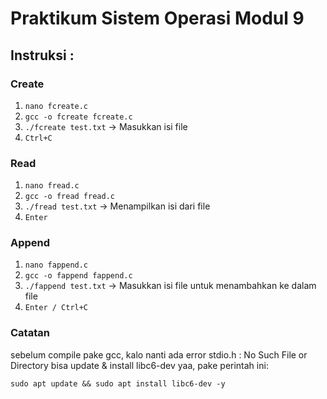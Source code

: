 # Praktikum Sistem Operasi Modul 9

## Instruksi :

### Create
1. `nano fcreate.c`
2. `gcc -o fcreate fcreate.c`
3. `./fcreate test.txt` -> Masukkan isi file
4. `Ctrl+C`

### Read
1. `nano fread.c`
2. `gcc -o fread fread.c`
3. `./fread test.txt` -> Menampilkan isi dari file
4. `Enter`

### Append
1. `nano fappend.c`
2. `gcc -o fappend fappend.c`
3. `./fappend test.txt` -> Masukkan isi file untuk menambahkan ke dalam file
4. `Enter / Ctrl+C`




### Catatan
sebelum compile pake gcc, kalo nanti ada error stdio.h : No Such File or Directory bisa update & install libc6-dev yaa, pake perintah ini:

`sudo apt update && sudo apt install libc6-dev -y`
